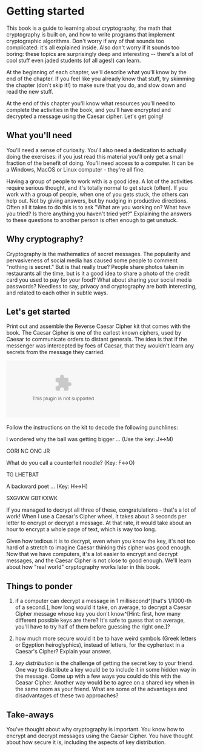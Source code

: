 # Getting started

This book is a guide to learning about cryptography, the math that cryptography
is built on, and how to write programs that implement cryptographic algorithms.
Don't worry if any of that sounds too complicated: it's all explained inside.
Also don't worry if it sounds too boring: these topics are surprisingly deep
and interesting -- there's a lot of cool stuff even jaded students (of all
ages!) can learn.

At the beginning of each chapter, we'll describe what you'll know by the end of
the chapter.  If you feel like you already know that stuff, try skimming the
chapter (don't skip it!) to make sure that you do, and slow down and read the
new stuff.

At the end of this chapter you'll know what resources you'll need to complete
the activities in the book, and you'll have encrypted and decrypted a message
using the Caesar cipher.  Let's get going!

## What you'll need

You'll need a sense of curiosity. You'll also need a dedication to actually
doing the exercises: if you just read this material you'll only get a small
fraction of the benefit of doing.  You'll need access to a computer. It can be
a Windows, MacOS or Linux computer - they're all fine.

Having a group of people to work with is a good idea. A lot of the activities
require serious thought, and it's totally normal to get stuck (often). If you
work with a group of people, when one of you gets stuck, the others can help
out. Not by giving answers, but by nudging in productive directions.  Often all
it takes to do this is to ask "What are you working on? What have you tried? Is
there anything you haven't tried yet?" Explaining the answers to these
questions to another person is often enough to get unstuck.

## Why cryptography?

Cryptography is the mathematics of secret messages. The popularity and
pervasiveness of social media has caused some people to comment "nothing is
secret." But is that really true?  People share photos taken in restaurants all
the time, but is it a good idea to share a photo of the credit card you used to
pay for your food? What about sharing your social media passwords? Needless to
say, privacy and cryptography are both interesting, and related to each other
in subtle ways.

## Let's get started

Print out and assemble the Reverse Caesar Cipher kit that comes with the book.
The Caesar Cipher is one of the earlest known ciphers, used by Caesar to
communicate orders to distant generals. The idea is that if the messenger was
intercepted by foes of Caesar, that they wouldn't learn any secrets from the
message they carried.

![Example cipher wheel setting - you could call this A$\leftrightarrow$D, Z$\leftrightarrow$E, among other things](figures/AtoD.eps)

Follow the instructions on the kit to decode the following punchlines:

I wondered why the ball was getting bigger ... (Use the key: J$\leftrightarrow$M)

CORI NC ONC JR

What do you call a counterfeit noodle? (Key: F$\leftrightarrow$O)

TG LHETBAT

A backward poet ... (Key: H$\leftrightarrow$H)

SXGVKW GBTKXWK

If you managed to decrypt all three of these, congratulations - that's a lot
of work! When I use a Caesar's Cipher wheel, it takes about 3 seconds per
letter to encrypt or decrypt a message. At that rate, it would take about an
hour to encrypt a whole page of text, which is way too long.

Given how tedious it is to decrypt, even when you know the key, it's not too
hard of a stretch to imagine Caesar thinking this cipher was good enough.
Now that we have computers, it's a lot easier to encrypt and decrypt
messages, and the Caesar Cipher is not close to good enough. We'll learn
about how "real world" cryptography works later in this book.

## Things to ponder

 1. if a computer can decrypt a message in 1 millisecond^[that's 1/1000-th of a second.], how long would it take, on average, to decrypt a Caesar Cipher message whose key you don't know^[Hint: first, how many different possible keys are there? It's safe to guess that on average, you'll have to try half of them before guessing the right one.]?

 2. how much more secure would it be to have weird symbols (Greek letters or Egyption heiroglyphics), instead of letters, for the cyphertext in a Caesar's Cipher? Explain your answer.

 3. _key distribution_ is the challenge of getting the secret key to your friend. One way to distribute a key would be to include it in some hidden way in the message. Come up with a few ways you could do this with the Ceasar Cipher. Another way would be to agree on a shared key when in the same room as your friend. What are some of the advantages and disadvantages of these two approaches?

## Take-aways

You've thought about why cryptography is important. You know how to encrypt and decrypt messages using the Caesar Cipher. You have thought about how secure it is, including the aspects of key distribution.
